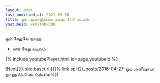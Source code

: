 ```yaml
---
layout: post
last_modified_at: 2021-03-30
title: ஓம் அபராஜிதாயை நமஹ ௧௦௮ டைம்ஸ்
youtubeId: wkXst4hN3D0
---
```

 
 
 ஓம் கேதுவே நமஹ  
 
 -  யார் கேது வடிவம் 
 
  
 
  
 
 
 
 
 
 


{% include youtubePlayer.html id=page.youtubeId %}
 
[Next]({{ site.baseurl }}{% link  split2/_posts/2016-04-27-ஓம் அனீஷாயா நமஹ ௧௦௮ டைம்ஸ்.md%})
 

